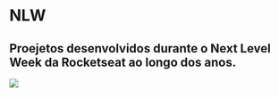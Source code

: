 # NLW

## Proejetos desenvolvidos durante o Next Level Week da Rocketseat ao longo dos anos.

<img src="https://www.google.com/url?sa=i&url=https%3A%2F%2Fblog.rocketseat.com.br%2Fo-que-e-next-level-week%2F&psig=AOvVaw0Xvsad8XboOJ_UdpcoDp5z&ust=1666113639406000&source=images&cd=vfe&ved=0CA0QjRxqFwoTCKi6x4bj5_oCFQAAAAAdAAAAABAE"/>

